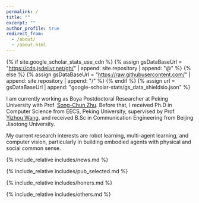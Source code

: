 ```yaml
---
permalink: /
title: ""
excerpt: ""
author_profile: true
redirect_from: 
  - /about/
  - /about.html
---
```


{% if site.google_scholar_stats_use_cdn %}
{% assign gsDataBaseUrl = "https://cdn.jsdelivr.net/gh/" | append: site.repository | append: "@" %}
{% else %}
{% assign gsDataBaseUrl = "https://raw.githubusercontent.com/" | append: site.repository | append: "/" %}
{% endif %}
{% assign url = gsDataBaseUrl | append: "google-scholar-stats/gs_data_shieldsio.json" %}

<span class='anchor' id='about-me'></span>

I am currently working as Boya Postdoctoral Researcher at Peking University with Prof. [Song-Chun Zhu](http://www.stat.ucla.edu/~sczhu/).
Before that, I received Ph.D in Computer Science from EECS, Peking University, supervised by Prof. [Yizhou Wang](https://cfcs.pku.edu.cn/wangyizhou/#../../../english/index.htm), and received B.Sc in Communication Engineering from Beijing Jiaotong University.

My current research interests are robot learning, multi-agent learning, and computer vision, particularly in building embodied agents with physical and social common sense.

{% include_relative includes/news.md %}

{% include_relative includes/pub_selected.md %}

{% include_relative includes/honers.md %}

{% include_relative includes/others.md %}